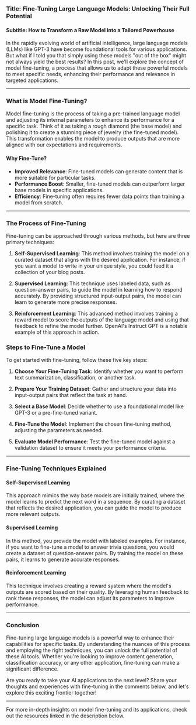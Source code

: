 ### Title: Fine-Tuning Large Language Models: Unlocking Their Full Potential
#### Subtitle: How to Transform a Raw Model into a Tailored Powerhouse

In the rapidly evolving world of artificial intelligence, large language models (LLMs) like GPT-3 have become foundational tools for various applications. But what if I told you that simply using these models "out of the box" might not always yield the best results? In this post, we'll explore the concept of model fine-tuning, a process that allows us to adapt these powerful models to meet specific needs, enhancing their performance and relevance in targeted applications.

* * *

### What is Model Fine-Tuning?

Model fine-tuning is the process of taking a pre-trained language model and adjusting its internal parameters to enhance its performance for a specific task. Think of it as taking a rough diamond (the base model) and polishing it to create a stunning piece of jewelry (the fine-tuned model). This transformation enables the model to produce outputs that are more aligned with our expectations and requirements.

#### Why Fine-Tune?

- **Improved Relevance**: Fine-tuned models can generate content that is more suitable for particular tasks.
- **Performance Boost**: Smaller, fine-tuned models can outperform larger base models in specific applications.
- **Efficiency**: Fine-tuning often requires fewer data points than training a model from scratch.

* * *

### The Process of Fine-Tuning

Fine-tuning can be approached through various methods, but here are three primary techniques:

1. **Self-Supervised Learning**: This method involves training the model on a curated dataset that aligns with the desired application. For instance, if you want a model to write in your unique style, you could feed it a collection of your blog posts.

2. **Supervised Learning**: This technique uses labeled data, such as question-answer pairs, to guide the model in learning how to respond accurately. By providing structured input-output pairs, the model can learn to generate more precise responses.

3. **Reinforcement Learning**: This advanced method involves training a reward model to score the outputs of the language model and using that feedback to refine the model further. OpenAI's Instruct GPT is a notable example of this approach in action.

### Steps to Fine-Tune a Model

To get started with fine-tuning, follow these five key steps:

1. **Choose Your Fine-Tuning Task**: Identify whether you want to perform text summarization, classification, or another task.
   
2. **Prepare Your Training Dataset**: Gather and structure your data into input-output pairs that reflect the task at hand.

3. **Select a Base Model**: Decide whether to use a foundational model like GPT-3 or a pre-fine-tuned variant.

4. **Fine-Tune the Model**: Implement the chosen fine-tuning method, adjusting the parameters as needed.

5. **Evaluate Model Performance**: Test the fine-tuned model against a validation dataset to ensure it meets your performance criteria.

* * *

### Fine-Tuning Techniques Explained

#### Self-Supervised Learning

This approach mimics the way base models are initially trained, where the model learns to predict the next word in a sequence. By curating a dataset that reflects the desired application, you can guide the model to produce more relevant outputs.

#### Supervised Learning

In this method, you provide the model with labeled examples. For instance, if you want to fine-tune a model to answer trivia questions, you would create a dataset of question-answer pairs. By training the model on these pairs, it learns to generate accurate responses.

#### Reinforcement Learning

This technique involves creating a reward system where the model's outputs are scored based on their quality. By leveraging human feedback to rank these responses, the model can adjust its parameters to improve performance.

* * *

### Conclusion

Fine-tuning large language models is a powerful way to enhance their capabilities for specific tasks. By understanding the nuances of this process and employing the right techniques, you can unlock the full potential of these AI tools. Whether you're looking to improve content generation, classification accuracy, or any other application, fine-tuning can make a significant difference.

Are you ready to take your AI applications to the next level? Share your thoughts and experiences with fine-tuning in the comments below, and let's explore this exciting frontier together!

* * * 

For more in-depth insights on model fine-tuning and its applications, check out the resources linked in the description below.